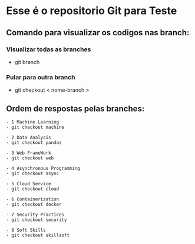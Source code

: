 # Esse é o repositorio Git para Teste

## Comando para visualizar os codigos nas branch:

### Visualizar todas as branches
 - git branch 

### Pular para outra branch
 - git checkout < nome-branch >


## Ordem de respostas pelas branches:
    - 1 Machine Learning 
    - git checkout machine

    - 2 Data Analysis
    - git checkout pandas

    - 3 Web FrameWork
    - git checkout web

    - 4 Asynchronous Programming
    - git checkout async

    - 5 Cloud Service
    - git checkout cloud

    - 6 Containerization
    - git checkout docker

    - 7 Security Practices
    - git checkout security

    - 8 Soft Skills
    - git checkout skillsoft